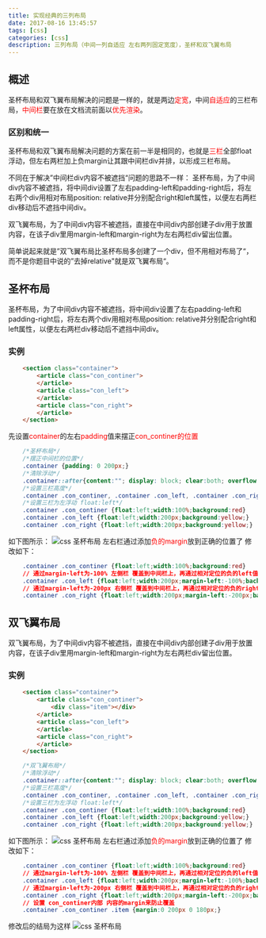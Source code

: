 ```yaml
---
title: 实现经典的三列布局
date: 2017-08-16 13:45:57
tags: [css]
categories: [css]
description: 三列布局（中间一列自适应 左右两列固定宽度），圣杯和双飞翼布局
---
```

## 概述
<font color="red"></font>
圣杯布局和双飞翼布局解决的问题是一样的，就是两边<font color="red">定宽</font>，中间<font color="red">自适应</font>的三栏布局，<font color="red">中间栏</font>要在放在文档流前面以<font color="red">优先渲染</font>。
### 区别和统一
圣杯布局和双飞翼布局解决问题的方案在前一半是相同的，也就是<font color="red">三栏</font>全部float浮动，但左右两栏加上负margin让其跟中间栏div并排，以形成三栏布局。

不同在于解决”中间栏div内容不被遮挡“问题的思路不一样：
圣杯布局，为了中间div内容不被遮挡，将中间div设置了左右padding-left和padding-right后，将左右两个div用相对布局position: relative并分别配合right和left属性，以便左右两栏div移动后不遮挡中间div。

双飞翼布局，为了中间div内容不被遮挡，直接在中间div内部创建子div用于放置内容，在该子div里用margin-left和margin-right为左右两栏div留出位置。

简单说起来就是”双飞翼布局比圣杯布局多创建了一个div，但不用相对布局了“，而不是你题目中说的”去掉relative"就是双飞翼布局“。
## 圣杯布局
圣杯布局，为了中间div内容不被遮挡，将中间div设置了左右padding-left和padding-right后，将左右两个div用相对布局position: relative并分别配合right和left属性，以便左右两栏div移动后不遮挡中间div。
### 实例
```html
    <section class="container">
        <article class="con_continer">
        </article>
        <article class="con_left">
        </article>
        <article class="con_right">
        </article>
    </section>
```
先设置<font color="red">container</font>的左右<font color="red">padding</font>值来摆正<font color="red">con_continer的位置</font>
```css
    /*圣杯布局*/
    /*摆正中间栏的位置*/
    .container {padding: 0 200px;}
    /*清除浮动*/
    .container::after{content:""; display: block; clear:both; overflow: hidden; zoom: 1}
    /*设置三栏高度*/
    .container .con_continer, .container .con_left, .container .con_right {height: 400px;}
    /*设置三栏为左浮动 float:left*/
    .container .con_continer {float:left;width:100%;background:red}
    .container .con_left {float:left;width:200px;background:yellow;}
    .container .con_right {float:left;width:200px;background:yellow;}
```
如下图所示：
![css 圣杯布局](../images/css/shengbei1.jpg)
左右栏通过添加<font color="red">负的margin</font>放到正确的位置了
修改如下：
```css
    .container .con_continer {float:left;width:100%;background:red}
    // 通过margin-left为-100% 左侧栏 覆盖到中间栏上，再通过相对定位的负的left值来让他在左边
    .container .con_left {float:left;width:200px;margin-left:-100%;background:yellow;position:relative;left:-200px}
    // 通过margin-left为-200px 右侧栏 覆盖到中间栏上，再通过相对定位的负的right值来让他在右边
    .container .con_right {float:left;width:200px;margin-left:-200px;background:yellow;position:relative;right:-200px}
```
## 双飞翼布局
双飞翼布局，为了中间div内容不被遮挡，直接在中间div内部创建子div用于放置内容，在该子div里用margin-left和margin-right为左右两栏div留出位置。
### 实例
```html
    <section class="container">
        <article class="con_continer">
            <div class="item"></div>
        </article>
        <article class="con_left">
        </article>
        <article class="con_right">
        </article>
    </section>
```
```css
    /*双飞翼布局*/
    /*清除浮动*/
    .container::after{content:""; display: block; clear:both; overflow: hidden; zoom: 1}
    /*设置三栏高度*/
    .container .con_continer, .container .con_left, .container .con_right, .container .con_continer .item {height: 400px;}
    /*设置三栏为左浮动 float:left*/
    .container .con_continer {float:left;width:100%;background:red}
    .container .con_left {float:left;width:200px;background:yellow;}
    .container .con_right {float:left;width:200px;background:yellow;}
```
如下图所示：
![css 圣杯布局](../images/css/shengbei2.jpg)
左右栏通过添加<font color="red">负的margin</font>放到正确的位置了
修改如下：
```css
    .container .con_continer {float:left;width:100%;background:red}
    // 通过margin-left为-100% 左侧栏 覆盖到中间栏上，再通过相对定位的负的left值来让他在左边
    .container .con_left {float:left;width:200px;margin-left:-100%;background:yellow;}
    // 通过margin-left为-200px 右侧栏 覆盖到中间栏上，再通过相对定位的负的right值来让他在右边
    .container .con_right {float:left;width:200px;margin-left:-200px;background:yellow;}
    // 设置 con_continer内部 内容的margin来防止覆盖
    .container .con_continer .item {margin:0 200px 0 180px;}
```
修改后的结局为这样
![css 圣杯布局](../images/css/shengbei3.jpg)